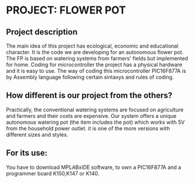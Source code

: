 PROJECT: FLOWER POT
===================
Project description
------------------
The main idea of this project has ecological, economic and educational character.
It is the code we are developing for an autonomous flower pot. The FP is based
on watering systems from farmers' fields but implemented for home. Coding for microcontroller
the project has a physical hardware and it is easy to use. 
The way of coding this microcontroller PIC16F877A is by Assembly language following certain
sintaxys and rules of coding.

How different is our project from the others?
---------------------------------------------
Practically, the conventional watering systems are focused on agriculture and farmers
and their costs are expensive. Our system offers a unique autonomous watering pot 
(the item includes the pot) which works with 5V from the household power outlet. it is
one of the more versions with different sizes and styles.

For its use:
--------------
You have to download MPLABxIDE software, to own a PIC16F877A and a programmer board K150,K147 or K140.
